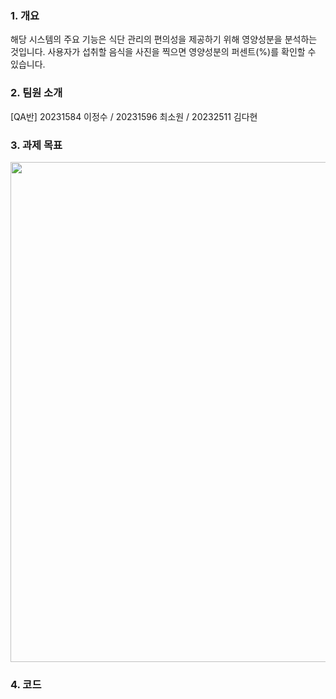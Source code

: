 ###  1. 개요
해당 시스템의 주요 기능은 식단 관리의 편의성을 제공하기 위해 영양성분을 분석하는 것입니다. 사용자가 섭취할 음식을 사진을 찍으면 영양성분의 퍼센트(%)를 확인할 수 있습니다.

###  2. 팀원 소개
[QA반] 20231584 이정수 / 20231596 최소원 / 20232511 김다현

### 3. 과제 목표
<img src="C:\Users\leejungsu\Desktop\메인페이지.png" width="600" height="800"/>

### 4. 코드
